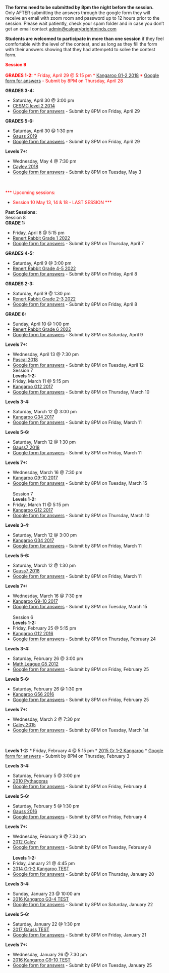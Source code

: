 <b>The forms need to be submitted by 8pm the night before the session.</b><br>
Only AFTER submitting the answers through the google form they will receive an email with zoom room and password up to 12 hours prior to the session. Please wait patiently, check your spam folder and in case you don’t get an email contact admin@calgarybrightminds.com

<b>Students are welcomed to participate in more than one session</b> if they feel comfortable with the level of the contest, and as long as they fill the form with their answers showing that they had attempetd to solve the contest form.

<p
   <font style="color:red"><b>Session 9</b></font>
<br><br>
<b>GRADES 1-2:</b>
  * Friday, April 29 @ 5:15 pm
  * <a href="https://renertmath.github.io/renertrabbit/Kangaroo 2018-G12 Mar13.pdf">Kangaroo G1-2 2018</a> 
  * <a href="https://docs.google.com/forms/d/e/1FAIpQLSfs5T6JJWDLvtse5g-2bEmwfqcVg8OMozw32RBPu-PT3pnkVA/viewform">Google form for answers</a> - Submit by 8PM on Thursday, April 28

<b>GRADES 3-4:</b> 
  * Saturday, April 30 @ 3:00 pm
  * <a href="https://renertmath.github.io/renertrabbit/CESMC level 2014.pdf">CESMC level 2 2014</a> 
  * <a href="https://docs.google.com/forms/d/e/1FAIpQLSe1E1joymCca2Yg_qsFlEz4TZjtE3EinXIhddlosAo9A31chg/viewform">Google form for answers</a> - Submit by 8PM on Friday, April 29 

<b>GRADES 5-6: </b>
  * Saturday, April 30 @ 1:30 pm 
  * <a href="https://renertmath.github.io/renertrabbit/Gauss7 2019.pdf">Gauss 2019</a> 
  * <a href="https://docs.google.com/forms/d/e/1FAIpQLSd2LSxlj2wOVE0yLitP2bPJ9pXshHWNpWkO-bptr0H3pDWLiA/viewform">Google form for answers</a> - Submit by 8PM on Friday, April 29
 
<b>Levels 7+:</b> 
  * Wednesday, May 4 @ 7:30 pm
  * <a href="https://renertmath.github.io/contests/Cayley 2018.pdf">Cayley 2018</a>
  * <a href="https://docs.google.com/forms/d/e/1FAIpQLScbIsShZObgIhCuUfMvzYBydcIu9K9Z_61wiLl8DUYDE-8gEA/viewform">Google form for answers</a> - Submit by 8PM on Tuesday, May 3
  
<br><br>
<font color="red">*** Upcoming sessions: <br>
* Session 10 May 13, 14 & 18 - LAST SESSION
 ***</font>

<b>Past Sessions:</b> 
<br>Session 8<br>
<b>GRADE 1:</b>
  * Friday, April 8 @ 5:15 pm
  * <a href="https://renertmath.github.io/renertrabbit/2022RenertRabbit_Gr1.pdf">Renert Rabbit Grade 1 2022</a> 
  * <a href="https://docs.google.com/forms/d/e/1FAIpQLScfWcUMLAoL3i9b9MPsot5SDS8fhJKkPfgv5jk-PF0FXbvc7g/viewform">Google form for answers</a> - Submit by 8PM on Thursday, April 7

<b>GRADES 4-5:</b> 
  * Saturday, April 9 @ 3:00 pm
  * <a href="https://renertmath.github.io/renertrabbit/2022RenertRabbit_Gr4-5.pdf">Renert Rabbit Grade 4-5 2022</a> 
  * <a href="https://docs.google.com/forms/d/e/1FAIpQLSd8bWg30K5A_1GNd0GuxI1vT83AsWslru7stwa4peEqY5isGw/viewform">Google form for answers</a> - Submit by 8PM on Friday, April 8 

<b>GRADES 2-3: </b>
  * Saturday, April 9 @ 1:30 pm 
  * <a href="https://renertmath.github.io/renertrabbit/2022RenertRabbit_Gr2-3_revised.pdf">Renert Rabbit Grade 2-3 2022</a> 
  * <a href="https://docs.google.com/forms/d/e/1FAIpQLSd8yWcpqSYMfqMFxZtY9Uw6_ir6dX_-_whypthyh-mcQZK9Gg/viewform">Google form for answers</a> - Submit by 8PM on Friday, April 8

<b>GRADE 6: </b>
  * Sunday, April 10 @ 1:00 pm 
  * <a href="https://renertmath.github.io/renertrabbit/2022RenertRabbit_Gr6_revised.pdf">Renert Rabbit Grade 6  2022</a> 
  * <a href="https://docs.google.com/forms/d/e/1FAIpQLSc4pUd1ZodTuUE5gDglBZRDHJJTkt9yrSujxeMgvFLoX2619Q/viewform">Google form for answers</a> - Submit by 8PM on Saturday, April 9
  
<b>Levels 7+:</b> 
  * Wednesday, April 13 @ 7:30 pm
  * <a href="https://renertmath.github.io/contests/2018PascalContest.pdf">Pascal 2018</a>
  * <a href="https://docs.google.com/forms/d/e/1FAIpQLSfZLYIGTy_T9OUmeeTUr4bI3YXu1_iO4J-AGcrkxa_3CcAxoQ/viewform">Google form for answers</a> - Submit by 8PM on Tuesday, April 12
<br>Session 7<br>
<b>Levels 1-2:</b>
  * Friday, March 11 @ 5:15 pm
  * <a href="https://renertmath.github.io/contests/2017KangarooG12.pdf">Kangaroo G12 2017</a> 
  * <a href="https://docs.google.com/forms/d/150ffn_g-yEuCMF8iAA6xDRPqr6ul0z5GXGKfimi92z8/edit">Google form for answers</a> - Submit by 8PM on Thursday, March 10

<b>Levels 3-4:</b> 
  * Saturday, March 12 @ 3:00 pm
  * <a href="https://renertmath.github.io/contests/2017KangarooG34.pdf">Kangaroo G34 2017</a> 
  * <a href="https://docs.google.com/forms/d/e/1FAIpQLSeLTuLDsnq54KkMurMlr2igC6mKlxiaoNb3i2-OEJ4LgD53Nw/viewform">Google form for answers</a> - Submit by 8PM on Friday, March 11 

<b>Levels 5-6: </b>
  * Saturday, March 12 @ 1:30 pm 
  * <a href="https://renertmath.github.io/contests/2018Gauss7.pdf">Gauss7 2018</a> 
  * <a href="https://docs.google.com/forms/d/1LkFr1fWzKaNOg4xd909Gvktrn_srvoKu4l2vxcWW1GY/edit">Google form for answers</a> - Submit by 8PM on Friday, March 11

<b>Levels 7+:</b> 
  * Wednesday, March 16 @ 7:30 pm
  * <a href="https://renertmath.github.io/contests/2017KangarooG910.pdf">Kangaroo G9-10 2017</a>
  * <a href="https://docs.google.com/forms/d/e/1FAIpQLSengDQqCqD2i3Kf-8Ppi4VxEXmrCcc_2JeMBxYKneH2AGIYng/viewform">Google form for answers</a> - Submit by 8PM on Tuesday, March 15
<br><br>
Session 7<br>
<b>Levels 1-2:</b>
  * Friday, March 11 @ 5:15 pm
  * <a href="https://renertmath.github.io/contests/2017KangarooG12.pdf">Kangaroo G12 2017</a> 
  * <a href="https://docs.google.com/forms/d/150ffn_g-yEuCMF8iAA6xDRPqr6ul0z5GXGKfimi92z8/edit">Google form for answers</a> - Submit by 8PM on Thursday, March 10

<b>Levels 3-4:</b> 
  * Saturday, March 12 @ 3:00 pm
  * <a href="https://renertmath.github.io/contests/2017KangarooG34.pdf">Kangaroo G34 2017</a> 
  * <a href="https://docs.google.com/forms/d/e/1FAIpQLSeLTuLDsnq54KkMurMlr2igC6mKlxiaoNb3i2-OEJ4LgD53Nw/viewform">Google form for answers</a> - Submit by 8PM on Friday, March 11 

<b>Levels 5-6: </b>
  * Saturday, March 12 @ 1:30 pm 
  * <a href="https://renertmath.github.io/contests/2018Gauss7.pdf">Gauss7 2018</a> 
  * <a href="https://docs.google.com/forms/d/1LkFr1fWzKaNOg4xd909Gvktrn_srvoKu4l2vxcWW1GY/edit">Google form for answers</a> - Submit by 8PM on Friday, March 11

<b>Levels 7+:</b> 
  * Wednesday, March 16 @ 7:30 pm
  * <a href="https://renertmath.github.io/contests/2017KangarooG910.pdf">Kangaroo G9-10 2017</a>
  * <a href="https://docs.google.com/forms/d/e/1FAIpQLSengDQqCqD2i3Kf-8Ppi4VxEXmrCcc_2JeMBxYKneH2AGIYng/viewform">Google form for answers</a> - Submit by 8PM on Tuesday, March 15
<br><br>
Session 6<br>
<b>Levels 1-2:</b>
  * Friday, February 25 @ 5:15 pm
  * <a href="https://renertmath.github.io/contests/Feb-Mar 2016 - Kangaroo - 01-02 - test only.pdf">Kangaroo G12 2016</a> 
  * <a href="https://docs.google.com/forms/d/e/1FAIpQLSc_o5kByqLG8MankhlSDv7e4vuKQxCV_GY_-oN8XKYDDNliQw/viewform">Google form for answers</a> - Submit by 8PM on Thursday, February 24

<b>Levels 3-4:</b> 
  * Saturday, February 26 @ 3:00 pm
  * <a href="https://renertmath.github.io/contests/FebMar_2012_Math_LeagueG5_form.pdf">Math League G5 2012</a> 
  * <a href="https://docs.google.com/forms/d/e/1FAIpQLSe489_jVhqLFApd-q-euwPVCPaKLIt3U8a_ZwCtoOJJlmeqnw/viewform">Google form for answers</a> - Submit by 8PM on Friday, February 25 

<b>Levels 5-6: </b>
  * Saturday, February 26 @ 1:30 pm 
  * <a href="https://renertmath.github.io/contests/Feb-Mar 2016 - Kangaroo - 05-06 - test only.pdf">Kangaroo G56 2016</a> 
  * <a href="https://docs.google.com/forms/d/e/1FAIpQLSdvXYZgAEV-KHCibPD0KAL4CU1Mv1YijaIYWCCC99XUiN285g/viewform">Google form for answers</a> - Submit by 8PM on Friday, February 25

<b>Levels 7+:</b> 
  * Wednesday, March 2 @ 7:30 pm
  * <a href="https://renertmath.github.io/contests/Feb-Mar 2015CayleyContest.pdf">Caley 2015</a>
  * <a href="https://docs.google.com/forms/d/e/1FAIpQLScd6add24GOb8V7hq0B85dNUhZsdaEz5YRFwbvD4N8Q_yS3dw/viewform">Google form for answers</a> - Submit by 8PM on Tuesday, March 1st
<br><br>
<br>
<b>Levels 1-2:</b>
  * Friday, February 4 @ 5:15 pm
  * <a href="https://renertmath.github.io/contests/2015 - Kangaroo - 01-02 - test only.pdf">2015 Gr 1-2 Kangaroo</a> 
  * <a href="https://docs.google.com/forms/d/e/1FAIpQLSeF6Zb6oWBokfcwUK-QBgOaMj8IU7mWGgNDCq2hDcK63yoxIw/viewform">Google form for answers</a> - Submit by 8PM on Thursday, February 3

<b>Levels 3-4:</b> 
  * Saturday, February 5 @ 3:00 pm
  * <a href="https://renertmath.github.io/contests/2010 - Pythagoras - prep test.pdf">2010 Pythagoras</a> 
  * <a href="https://docs.google.com/forms/d/e/1FAIpQLSf-KnYXDBj3pWniLNt9r4ewFJzK6-pz6o3bDz87AEladuMnjA/viewform">Google form for answers</a> - Submit by 8PM on Friday, February 4

<b>Levels 5-6: </b>
  * Saturday, February 5 @ 1:30 pm 
  * <a href="https://renertmath.github.io/contests/2016Gauss7Contest.pdf">Gauss 2016</a> 
  * <a href="https://docs.google.com/forms/d/e/1FAIpQLSfN3-uWRu1ANYUR0_Jl83EorhIbS-WDhs49_OWyt3ZZ63fxUg/viewform">Google form for answers</a> - Submit by 8PM on Friday, February 4

<b>Levels 7+:</b> 
  * Wednesday, February 9 @ 7:30 pm
  * <a href="https://renertmath.github.io/contests/2012CayleyContest.pdf">2012 Caley</a>
  * <a href="https://docs.google.com/forms/d/e/1FAIpQLSdd_8qgV6GB_G8SNOZmrYDCiujFauS6rx7Hr-lv1mGZUo8EgQ/viewform">Google form for answers</a> - Submit by 8PM on Tuesday, February 8
<br><br>
<b>Levels 1-2:</b>
  * Friday, January 21 @ 4:45 pm
  * <a href="https://renertmath.github.io/contests/2014 - Kangaroo - 01-02 - test only.pdf">2014 Gr1-2 Kangaroo TEST</a>
  * <a href="https://forms.gle/zFFydEF9Lz4ZqfZ98">Google form for answers</a> - Submit by 8PM on Thursday, January 20

<b>Levels 3-4:</b> 
  * Sunday, January 23 @ 10:00 am
  * <a href="https://renertmath.github.io/contests/2016%20-%20Kangaroo%20-%2003-04%20-%20test%20only.pdf">2016 Kangaroo G3-4 TEST</a>
  * <a href="https://forms.gle/QTTuLyY3iJ5XvKN3A">Google form for answers</a> - Submit by 8PM on Saturday, January 22

<b>Levels 5-6: </b>
  * Saturday, January 22 @ 1:30 pm 
  * <a href="https://renertmath.github.io/contests/2017Gauss7Contest.pdf">2017 Gauss TEST</a>
  * <a href="https://forms.gle/qXazAG9NwNK4eqS19">Google form for answers</a> - Submit by 8PM on Friday, January 21

<b>Levels 7+:</b> 
  * Wednesday, January 26 @ 7:30 pm
  * <a href="https://renertmath.github.io/contests/2016%20-%20Kangaroo%20-%2009-10%20-%20test%20only.pdf">2016 Kangaroo G9-10 TEST</a>
  * <a href="https://forms.gle/MiJsVRV9beEeoFeNA">Google form for answers</a> - Submit by 8PM on Tuesday, January 25
